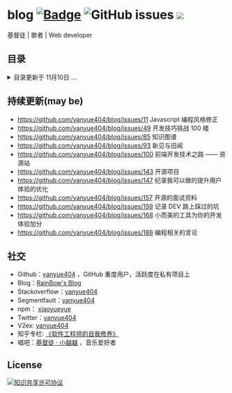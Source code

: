 # blog [![Badge](https://img.shields.io/badge/link-996.icu-%23FF4D5B.svg?style=flat-square)](https://996.icu/#/zh_CN) ![GitHub issues](https://img.shields.io/github/issues-raw/yanyue404/blog?color=gree&label=blog&link=https://github.com/yanyue404/blog/issues) [![](https://img.shields.io/badge/twitter-yanyue404-blue.svg)](https://twitter.com/yanyue404)

基督徒 | 歌者 | Web developer

## 目录

<details>
<summary>目录更新于 11月10日 ...</summary>
  
## 分类

- [**开发者手册**](#开发者手册)
- [**音乐爱好者**](#音乐爱好者)
- [**语思**](#语思)
- [**JavaScript**](#JavaScript)
- [**软件工程师的自我修养**](#软件工程师的自我修养)
- [**观点与感想**](#观点与感想)
- [**创业**](#创业)
- [**项目篇**](#项目篇)
- [**唯独基督**](#唯独基督)
- [**剪贴板**](#剪贴板)
- [**Mock interview**](#Mock-interview)
- [**译文集**](#译文集)
- [**精读**](#精读)
- [**文学爱好者**](#文学爱好者)

## 文章

### 开发者手册

- [VS Code 编辑器配置](https://github.com/yanyue404/blog/issues/185)
- [ES6 不完全使用手册](https://github.com/yanyue404/blog/issues/181)
- [原生微信小程序开发简明教程](https://github.com/yanyue404/blog/issues/178)
- [记录 DEV 路上踩过的坑](https://github.com/yanyue404/blog/issues/159)
- [递归算法](https://github.com/yanyue404/blog/issues/118)
- [node 爬虫手记](https://github.com/yanyue404/blog/issues/116)
- [GitHub API 纪录](https://github.com/yanyue404/blog/issues/115)
- [超文本传输协议-HTTP](https://github.com/yanyue404/blog/issues/114)
- [正则表达式实践](https://github.com/yanyue404/blog/issues/113)
- [Vuex 使用入门](https://github.com/yanyue404/blog/issues/90)
- [初探 BFC](https://github.com/yanyue404/blog/issues/79)
- [2019,帮助你更好的开发小程序](https://github.com/yanyue404/blog/issues/47)
- [IE 兼容性](https://github.com/yanyue404/blog/issues/43)
- [Css3 动画](https://github.com/yanyue404/blog/issues/40)
- [rem 适配移动设备](https://github.com/yanyue404/blog/issues/39)
- [Css 预处理器之-Sass](https://github.com/yanyue404/blog/issues/38)
- [深入 bootstrap 响应式布局](https://github.com/yanyue404/blog/issues/37)
- [webpack3 使用说明](https://github.com/yanyue404/blog/issues/33)
- [移动端的 300 毫秒点击延迟和点击穿透问题](https://github.com/yanyue404/blog/issues/31)
- [前端设计单位](https://github.com/yanyue404/blog/issues/27)
- [设计模式之发布—订阅模式](https://github.com/yanyue404/blog/issues/26)
- [前端模拟 api 数据的两种方式](https://github.com/yanyue404/blog/issues/25)
- [babel 使用全纪录](https://github.com/yanyue404/blog/issues/16)
- [使用 fis3 构建工程化项目](https://github.com/yanyue404/blog/issues/14)
- [React 组件编码规范化](https://github.com/yanyue404/blog/issues/9)
- [跨域请求数据](https://github.com/yanyue404/blog/issues/8)
- [npm&yarn](https://github.com/yanyue404/blog/issues/7)
- [Js 传参技巧总结](https://github.com/yanyue404/blog/issues/5)

### 音乐爱好者

- [无损音乐资源](https://github.com/yanyue404/blog/issues/184)
- [倒數](https://github.com/yanyue404/blog/issues/175)
- [我关注的歌友](https://github.com/yanyue404/blog/issues/173)
- [爱情是何滋味](https://github.com/yanyue404/blog/issues/156)
- [一粒芥菜种子（大学颂）](https://github.com/yanyue404/blog/issues/141)
- [誰還未覺醒](https://github.com/yanyue404/blog/issues/136)
- [主是我君王，我是主兵将（儿时记忆）](https://github.com/yanyue404/blog/issues/125)
- [我的歌声里](https://github.com/yanyue404/blog/issues/62)

### 语思

- [如何理解当代中国----《十亿消费者》读后感（转贴）](https://github.com/yanyue404/blog/issues/183)
- [为官之道（转贴）](https://github.com/yanyue404/blog/issues/172)
- [关注台湾](https://github.com/yanyue404/blog/issues/128)
- [无声的中国](https://github.com/yanyue404/blog/issues/126)
- [资中筠：谈谈爱国](https://github.com/yanyue404/blog/issues/71)
- [阮一峰：观点与感想](https://github.com/yanyue404/blog/issues/70)
- [陈秋实的演讲稿](https://github.com/yanyue404/blog/issues/68)
- [反义谚语](https://github.com/yanyue404/blog/issues/67)
- [陶行知《每天四问》](https://github.com/yanyue404/blog/issues/64)

### JavaScript

- [ECMAScript 语法基础](https://github.com/yanyue404/blog/issues/182)
- [Promise API 实践](https://github.com/yanyue404/blog/issues/150)
- [JavaScript 数组 API](https://github.com/yanyue404/blog/issues/131)
- [React 项目代码规范](https://github.com/yanyue404/blog/issues/127)
- [你有用对 async/await 吗？](https://github.com/yanyue404/blog/issues/104)
- [React v16 新特性](https://github.com/yanyue404/blog/issues/98)
- [React 内部是如何工作的 ?](https://github.com/yanyue404/blog/issues/96)
- [React & Vue 用法区别记](https://github.com/yanyue404/blog/issues/86)
- [React 组件更新 —— setState](https://github.com/yanyue404/blog/issues/82)
- [节流与防抖如何区分？](https://github.com/yanyue404/blog/issues/74)
- [理解 JS 中的闭包](https://github.com/yanyue404/blog/issues/73)
- [Javascript 双等与三等的布尔值比较](https://github.com/yanyue404/blog/issues/44)
- [Redux 入门](https://github.com/yanyue404/blog/issues/34)
- [我所知道的 JavaScript 中的 Event Loop](https://github.com/yanyue404/blog/issues/30)
- [React 组件通信](https://github.com/yanyue404/blog/issues/28)
- [Javascript 模块化](https://github.com/yanyue404/blog/issues/23)
- [排序算法](https://github.com/yanyue404/blog/issues/22)
- [Javascript 中的 this 指向](https://github.com/yanyue404/blog/issues/18)
- [Javascript 的继承与原型链](https://github.com/yanyue404/blog/issues/17)
- [js 编程风格](https://github.com/yanyue404/blog/issues/11)
- [函数声明和函数表达式的区别](https://github.com/yanyue404/blog/issues/10)
- [Javascript 之深浅拷贝](https://github.com/yanyue404/blog/issues/6)

### 软件工程师的自我修养

- [Git 分支管理策略](https://github.com/yanyue404/blog/issues/180)
- [你是一个新毕业的软件工程师（译文）](https://github.com/yanyue404/blog/issues/177)
- [我的 markdown 写作风格改进 ：以《中文技术文档的写作规范》为标准](https://github.com/yanyue404/blog/issues/171)
- [小而美的工具为你的开发体验加分](https://github.com/yanyue404/blog/issues/168)
- [Sql 入门教程](https://github.com/yanyue404/blog/issues/163)
- [常用 Git 命令清单](https://github.com/yanyue404/blog/issues/160)
- [给 windows 右键做加减法](https://github.com/yanyue404/blog/issues/153)
- [Github 无法访问解决办法](https://github.com/yanyue404/blog/issues/146)
- [开源项目](https://github.com/yanyue404/blog/issues/143)
- [图片集](https://github.com/yanyue404/blog/issues/142)
- [《程序员的职业素养》之时间管理](https://github.com/yanyue404/blog/issues/140)
- [《程序员的职业素养》之专业主义](https://github.com/yanyue404/blog/issues/137)
- [DIY 笔电升级指南](https://github.com/yanyue404/blog/issues/134)
- [win10 触控板效率提升](https://github.com/yanyue404/blog/issues/133)
- [谷歌浏览器脱离鼠标使用键盘操作更快速 —— Vimium](https://github.com/yanyue404/blog/issues/132)
- [Git 使用进阶](https://github.com/yanyue404/blog/issues/117)
- [前端单元测试](https://github.com/yanyue404/blog/issues/110)
- [如何学习开源项目甚至发起 PR ？](https://github.com/yanyue404/blog/issues/109)
- [前端开发技术之路 —— 资源站](https://github.com/yanyue404/blog/issues/100)
- [互联网行业术语纪录](https://github.com/yanyue404/blog/issues/94)
- [联想天逸 300-15 升级(后记)](https://github.com/yanyue404/blog/issues/89)
- [关于编程学习方法的讨论](https://github.com/yanyue404/blog/issues/87)
- [知识图谱](https://github.com/yanyue404/blog/issues/85)
- [开发技巧挑战 100 楼](https://github.com/yanyue404/blog/issues/49)
- [同步你的 Github fork](https://github.com/yanyue404/blog/issues/48)
- [如果你抢不到回家的火车票，那么你知道“分流”吗？](https://github.com/yanyue404/blog/issues/45)
- [玩好 Terminal 终端](https://github.com/yanyue404/blog/issues/42)
- [开发环境的搭建](https://github.com/yanyue404/blog/issues/3)
- [Git+Github 的正确姿势](https://github.com/yanyue404/blog/issues/2)
- [git 入门与实践](https://github.com/yanyue404/blog/issues/1)

### 观点与感想

- [你的命运不是一只骡子（转贴）](https://github.com/yanyue404/blog/issues/179)
- [个人博客 - Todo](https://github.com/yanyue404/blog/issues/103)
- [新见与旧闻](https://github.com/yanyue404/blog/issues/93)
- [假如今天成为我生命的最后一天](https://github.com/yanyue404/blog/issues/91)
- [2019 年终总结（冲刺版）](https://github.com/yanyue404/blog/issues/88)
- [选择一个软件外包公司入职须知](https://github.com/yanyue404/blog/issues/84)
- [《丑陋的中国人》反思](https://github.com/yanyue404/blog/issues/83)
- [交城站](https://github.com/yanyue404/blog/issues/78)
- [主的道是完全的](https://github.com/yanyue404/blog/issues/72)
- [漂在旧金山](https://github.com/yanyue404/blog/issues/65)
- [怎样来看新闻？](https://github.com/yanyue404/blog/issues/52)
- [2018 年终总结](https://github.com/yanyue404/blog/issues/46)
- [信 望 爱](https://github.com/yanyue404/blog/issues/41)
- [我到底为什么要使用 react 等前端框架？](https://github.com/yanyue404/blog/issues/32)

### 创业

- [如果不是山穷水尽，请不要做某团外卖骑手（转贴）](https://github.com/yanyue404/blog/issues/176)
- [我的十年回顾（转贴）](https://github.com/yanyue404/blog/issues/174)
- [面试如何与 HR 谈薪资](https://github.com/yanyue404/blog/issues/170)
- [关于年轻人理财的一些建议](https://github.com/yanyue404/blog/issues/167)
- [不要自称为程序员（转贴）](https://github.com/yanyue404/blog/issues/166)

### 项目篇

- [命令行工具 github-to-md (for Github Issues bloggers) 发布了](https://github.com/yanyue404/blog/issues/169)
- [我所知道的动画](https://github.com/yanyue404/blog/issues/149)
- [纪录我可以做的提升用户体验的优化](https://github.com/yanyue404/blog/issues/147)
- [初始化前端 utils 工具库](https://github.com/yanyue404/blog/issues/145)
- [前端项目目录层级优化](https://github.com/yanyue404/blog/issues/92)
- [debug 调试技术指北](https://github.com/yanyue404/blog/issues/29)

### 唯独基督

- [哈巴谷书 —— 诚实向上帝发问并得到了回应](https://github.com/yanyue404/blog/issues/165)
- [何谓基督徒? —— 陈鸽](https://github.com/yanyue404/blog/issues/162)
- [等候神的亮光](https://github.com/yanyue404/blog/issues/158)
- [一个基督徒应该有的样式](https://github.com/yanyue404/blog/issues/139)
- [和你一起来走进《圣经》](https://github.com/yanyue404/blog/issues/138)
- [圣经故事](https://github.com/yanyue404/blog/issues/135)
- [我们总是被提醒 ......](https://github.com/yanyue404/blog/issues/129)
- [福](https://github.com/yanyue404/blog/issues/122)
- [圣经中的教导 —— 当孝敬父母](https://github.com/yanyue404/blog/issues/112)
- [教会信经简史](https://github.com/yanyue404/blog/issues/108)
- [我的心你要称颂耶和华 —— 旷野心理十讲](https://github.com/yanyue404/blog/issues/107)
- [读经亮光](https://github.com/yanyue404/blog/issues/106)
- [上帝十诫](https://github.com/yanyue404/blog/issues/105)
- [存奴仆的心呢？存儿子的心呢？](https://github.com/yanyue404/blog/issues/97)
- [我们是为了信仰 —— 坚决的态度与胜利的人生](https://github.com/yanyue404/blog/issues/81)
- [我们是为了信仰 —— 顺从人呢？顺从神呢？](https://github.com/yanyue404/blog/issues/80)
- [为爱守候立约](https://github.com/yanyue404/blog/issues/77)
- [十一前的主日读经思考](https://github.com/yanyue404/blog/issues/76)
- [你爱我吗？](https://github.com/yanyue404/blog/issues/61)
- [九江行](https://github.com/yanyue404/blog/issues/60)
- [保持生命健康的七个元素](https://github.com/yanyue404/blog/issues/59)
- [恩典卡](https://github.com/yanyue404/blog/issues/58)
- [路得记经文分享](https://github.com/yanyue404/blog/issues/57)
- [危机，益处，寻求神](https://github.com/yanyue404/blog/issues/56)
- [Rainbow 计划 (下)](https://github.com/yanyue404/blog/issues/55)
- [Rainbow 计划 (上)](https://github.com/yanyue404/blog/issues/54)
- [人生次序](https://github.com/yanyue404/blog/issues/53)

### 剪贴板

- [深水洞潜历险记](https://github.com/yanyue404/blog/issues/164)
- [JavaScript：核心 - 第二版（译文）](https://github.com/yanyue404/blog/issues/124)
- [停止学习框架（译文）](https://github.com/yanyue404/blog/issues/123)
- [一个老程序员的 30 年生涯回顾（译文）](https://github.com/yanyue404/blog/issues/119)

### Mock interview

- [开源的面试资料](https://github.com/yanyue404/blog/issues/157)
- [饥人谷 2019 前端押题](https://github.com/yanyue404/blog/issues/152)
- [面试问别人的一些问题](https://github.com/yanyue404/blog/issues/151)
- [西安中级前端面试报告](https://github.com/yanyue404/blog/issues/144)
- [前端思考 —— 代码质量](https://github.com/yanyue404/blog/issues/121)
- [前端思考 —— 性能优化](https://github.com/yanyue404/blog/issues/120)
- [前端基本功 —— 笔试](https://github.com/yanyue404/blog/issues/75)
- [前端基本功 —— CSS 篇](https://github.com/yanyue404/blog/issues/4)

### 译文集

- [真地道的 Redux：React-Redux 的历史和实现（译文）](https://github.com/yanyue404/blog/issues/155)
- [下一份技术简历的 8 个技巧（译文）](https://github.com/yanyue404/blog/issues/154)
- [2019 前端工具调查-结果（译文）](https://github.com/yanyue404/blog/issues/101)

### 精读

- [jstraining - 全栈工程师培训材料](https://github.com/yanyue404/blog/issues/102)
- [手把手教你用原生 JavaScript 造轮子——分页器](https://github.com/yanyue404/blog/issues/99)
- [vue-blog@csdoker 前后端源码](https://github.com/yanyue404/blog/issues/95)
- [从 React 渲染原理看性能优化@黄琼](https://github.com/yanyue404/blog/issues/50)

### 文学爱好者

- [川端康成 《伊豆的舞女》](https://github.com/yanyue404/blog/issues/69)
- [鲁迅《狂人日记》](https://github.com/yanyue404/blog/issues/66)
- [语文课本之古文](https://github.com/yanyue404/blog/issues/63)
- [彩虹文摘](https://github.com/yanyue404/blog/issues/51)

</details>

## 持续更新(may be)

- https://github.com/yanyue404/blog/issues/11 Javascript 编程风格修正
- https://github.com/yanyue404/blog/issues/49 开发技巧挑战 100 楼
- https://github.com/yanyue404/blog/issues/85 知识图谱
- https://github.com/yanyue404/blog/issues/93 新见与旧闻
- https://github.com/yanyue404/blog/issues/100 前端开发技术之路 —— 资源站
- https://github.com/yanyue404/blog/issues/143 开源项目
- https://github.com/yanyue404/blog/issues/147 纪录我可以做的提升用户体验的优化
- https://github.com/yanyue404/blog/issues/157 开源的面试资料
- https://github.com/yanyue404/blog/issues/159 记录 DEV 路上踩过的坑
- https://github.com/yanyue404/blog/issues/168 小而美的工具为你的开发体验加分
- https://github.com/yanyue404/blog/issues/186 编程相关的言论

## 社交

- Github：[yanyue404](https://github.com/yanyue404) ，GitHub 重度用户，活跃度在私有项目上
- Blog：[RainBow's Blog](https://xiaoyueyue.org/issue-blog)
- Stackoverflow：[yanyue404](https://stackoverflow.com/users/8273471/yanyue404)
- Segmentfault：[yanyue404](https://segmentfault.com/u/yanyue404)
- npm： [xiaoyueyue](https://www.npmjs.com/~xiaoyueyue)
- Twitter：[yanyue404](https://twitter.com/yanyue404)
- V2ex: [yanyue404](https://www.v2ex.com/member/yanyue404)
- 知乎专栏: [《软件工程师的自我修养》](https://zhuanlan.zhihu.com/c_1279799154877792256)
- 唱吧：[基督徒 · 小越越](http://changba.com/u/39302742) ，音乐爱好者

## License

<a rel="license" href="http://creativecommons.org/licenses/by-nc-nd/3.0/"><img alt="知识共享许可协议" style="border-width:0" src="https://i.creativecommons.org/l/by-nc-nd/3.0/88x31.png" /></a>
